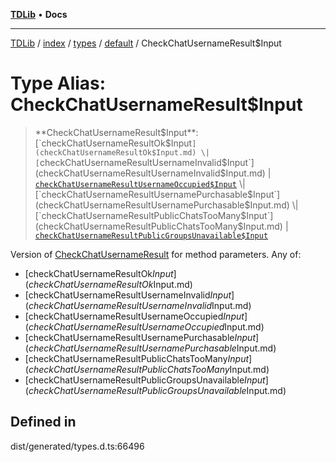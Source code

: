 [**TDLib**](../../../../../../README.md) • **Docs**

***

[TDLib](../../../../../../modules.md) / [index](../../../../../README.md) / [types](../../../README.md) / [default](../README.md) / CheckChatUsernameResult$Input

# Type Alias: CheckChatUsernameResult$Input

> **CheckChatUsernameResult$Input**: [`checkChatUsernameResultOk$Input`](checkChatUsernameResultOk$Input.md) \| [`checkChatUsernameResultUsernameInvalid$Input`](checkChatUsernameResultUsernameInvalid$Input.md) \| [`checkChatUsernameResultUsernameOccupied$Input`](checkChatUsernameResultUsernameOccupied$Input.md) \| [`checkChatUsernameResultUsernamePurchasable$Input`](checkChatUsernameResultUsernamePurchasable$Input.md) \| [`checkChatUsernameResultPublicChatsTooMany$Input`](checkChatUsernameResultPublicChatsTooMany$Input.md) \| [`checkChatUsernameResultPublicGroupsUnavailable$Input`](checkChatUsernameResultPublicGroupsUnavailable$Input.md)

Version of [CheckChatUsernameResult](CheckChatUsernameResult.md) for method parameters.
Any of:
- [checkChatUsernameResultOk$Input](checkChatUsernameResultOk$Input.md)
- [checkChatUsernameResultUsernameInvalid$Input](checkChatUsernameResultUsernameInvalid$Input.md)
- [checkChatUsernameResultUsernameOccupied$Input](checkChatUsernameResultUsernameOccupied$Input.md)
- [checkChatUsernameResultUsernamePurchasable$Input](checkChatUsernameResultUsernamePurchasable$Input.md)
- [checkChatUsernameResultPublicChatsTooMany$Input](checkChatUsernameResultPublicChatsTooMany$Input.md)
- [checkChatUsernameResultPublicGroupsUnavailable$Input](checkChatUsernameResultPublicGroupsUnavailable$Input.md)

## Defined in

dist/generated/types.d.ts:66496
